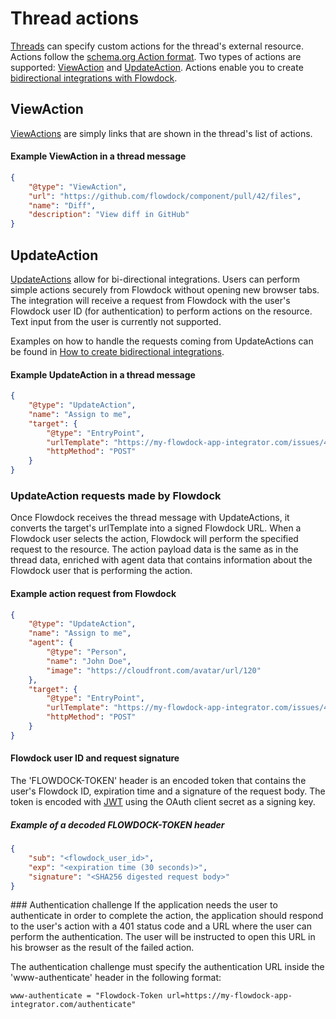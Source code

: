 # Thread actions

[Threads](threads) can specify custom actions for the thread's external resource. Actions follow the [schema.org Action format](http://schema.org/Action).
Two types of actions are supported: [ViewAction](#/view-action) and [UpdateAction](#/update-action). Actions enable you to create [bidirectional integrations with Flowdock](how-to-create-bidirectional-integrations).

<span id="/view-action"></span>
## ViewAction
[ViewActions](http://schema.org/ViewAction) are simply links that are shown in the thread's list of actions.
#### Example ViewAction in a thread message
```json
{
    "@type": "ViewAction",
    "url": "https://github.com/flowdock/component/pull/42/files",
    "name": "Diff",
    "description": "View diff in GitHub"
}
```

<span id="/update-action"></span>
## UpdateAction
[UpdateActions](http://schema.org/UpdateAction) allow for bi-directional integrations. Users can perform simple
actions securely from Flowdock without opening new browser tabs. The integration will receive a request from Flowdock
with the user's Flowdock user ID (for authentication) to perform actions on the resource. Text input from the user is currently not supported.

Examples on how to handle the requests coming from UpdateActions can be found in [How to create bidirectional integrations](how-to-create-bidirectional-integrations).

#### Example UpdateAction in a thread message
```json
{
    "@type": "UpdateAction",
    "name": "Assign to me",
    "target": {
        "@type": "EntryPoint",
        "urlTemplate": "https://my-flowdock-app-integrator.com/issues/42?assignee=me",
        "httpMethod": "POST"
    }
}
```

### UpdateAction requests made by Flowdock
Once Flowdock receives the thread message with UpdateActions, it converts the target's urlTemplate into a signed Flowdock URL. When a Flowdock user selects the action, Flowdock will perform the specified request to the resource. The action payload data is the same as in the thread data, enriched with agent data that contains information about the Flowdock user that is performing the action.

#### Example action request from Flowdock
```json
{
    "@type": "UpdateAction",
    "name": "Assign to me",
    "agent": {
        "@type": "Person",
        "name": "John Doe",
        "image": "https://cloudfront.com/avatar/url/120"
    },
    "target": {
        "@type": "EntryPoint",
        "urlTemplate": "https://my-flowdock-app-integrator.com/issues/42?assignee=me",
        "httpMethod": "POST"
    }
}
```

<span id="/signature"></span>
#### Flowdock user ID and request signature
The 'FLOWDOCK-TOKEN' header is an encoded token that contains the user's Flowdock ID, expiration time and a signature of the request body. The token is encoded with [JWT](http://jwt.io) using the OAuth client secret as a signing key.

##### Example of a decoded FLOWDOCK-TOKEN header
```json
{
    "sub": "<flowdock_user_id>",
    "exp": "<expiration time (30 seconds)>",
    "signature": "<SHA256 digested request body>"
}
```

<div id="/authentication-challenge"></div>
### Authentication challenge
If the application needs the user to authenticate in order to complete the action, the application should respond to the user's action with a 401 status code and a URL where the user can perform the authentication. The user will be instructed to open this URL in his browser as the result of the failed action.

The authentication challenge must specify the authentication URL inside the 'www-authenticate' header in the following format:

```
www-authenticate = "Flowdock-Token url=https://my-flowdock-app-integrator.com/authenticate"
```

